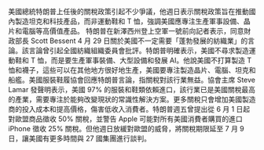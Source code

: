 美國總統特朗普上任後的關稅政策引起不少爭議，他週日表示關稅政策旨在推動國內製造坦克和科技產品，而非運動鞋和 T 恤，強調美國應專注生產軍事設備、晶片和電腦等高價值產品。
特朗普在新澤西州登上空軍一號前向記者表示，同意財政部長 Scott Bessent 4 月 29 日關於美國不一定需要「蓬勃發展的紡織業」的言論。該言論曾引起全國紡織組織委員會批評。特朗普明確表示，美國不尋求製造運動鞋和 T 恤，而是要生產軍事裝備、大型設備和發展 AI。他說美國不打算製造 T 恤和襪子，這些可以在其他地方很好地生產，美國要專注製造晶片、電腦、坦克和船艦。美國服裝鞋履協會回應特朗普言論，指關稅對該行業無益。協會主席 Steve Lamar 發聲明表示，美國 97% 的服裝和鞋類依賴進口，該行業已是美國關稅最高的產業，需要專注於能夠改變現狀的常識性解決方案。更多關稅只會增加美國製造商的投入成本和提高價格，傷害低收入消費者。特朗普週五曾提出從 6 月 1 日起對歐盟商品徵收 50% 關稅，並警告 Apple 可能對所有美國消費者購買的進口 iPhone 徵收 25% 關稅。但他週日放緩對歐盟的威脅，將關稅期限延至 7 月 9 日，讓美國有更多時間與 27 國集團進行談判。